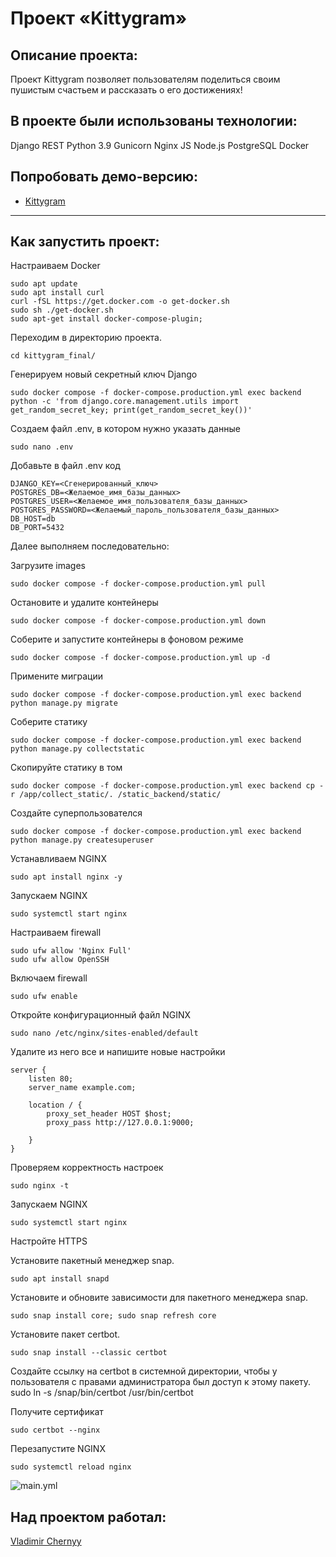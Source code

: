 #  Проект «Kittygram»

## Описание проекта:

Проект Kittygram позволяет пользователям поделиться своим пушистым счастьем и рассказать о его достижениях!


## В проекте были использованы технологии:
Django REST
Python 3.9
Gunicorn
Nginx
JS
Node.js
PostgreSQL
Docker

## Попробовать демо-версию:
* [Kittygram](https://ya-kittygram.ddns.net)
---

## Как запустить проект:

 Настраиваем Docker
``` 
sudo apt update
sudo apt install curl
curl -fSL https://get.docker.com -o get-docker.sh
sudo sh ./get-docker.sh
sudo apt-get install docker-compose-plugin;
``` 
Переходим в директорию проекта.
``` 
cd kittygram_final/
``` 
Генерируем новый секретный ключ Django

```
sudo docker compose -f docker-compose.production.yml exec backend python -c 'from django.core.management.utils import get_random_secret_key; print(get_random_secret_key())'
```

Создаем файл .env, в котором нужно указать данные

``` 
sudo nano .env
```
Добавьте в файл .env код  

```
DJANGO_KEY=<Сгенерированный_ключ>
POSTGRES_DB=<Желаемое_имя_базы_данных>
POSTGRES_USER=<Желаемое_имя_пользователя_базы_данных>
POSTGRES_PASSWORD=<Желаемый_пароль_пользователя_базы_данных>
DB_HOST=db
DB_PORT=5432
```
Далее выполняем последовательно:

Загрузите images
```
sudo docker compose -f docker-compose.production.yml pull
```
Остановите и удалите контейнеры 
```
sudo docker compose -f docker-compose.production.yml down
```
Соберите и запустите контейнеры в фоновом режиме
```
sudo docker compose -f docker-compose.production.yml up -d
```
Примените миграции
```
sudo docker compose -f docker-compose.production.yml exec backend python manage.py migrate
```
Соберите статику
```
sudo docker compose -f docker-compose.production.yml exec backend python manage.py collectstatic
```
Скопируйте статику в том
```
sudo docker compose -f docker-compose.production.yml exec backend cp -r /app/collect_static/. /static_backend/static/
```
Создайте суперпользователся
```
sudo docker compose -f docker-compose.production.yml exec backend python manage.py createsuperuser
```



Устанавливаем NGINX
```
sudo apt install nginx -y
```
Запускаем NGINX
```
sudo systemctl start nginx
```
Настраиваем firewall
```
sudo ufw allow 'Nginx Full'
sudo ufw allow OpenSSH
```
Включаем firewall
```
sudo ufw enable
```
Откройте конфигурационный файл NGINX
```
sudo nano /etc/nginx/sites-enabled/default
```
Удалите из него все и напишите новые настройки
```
server {
    listen 80;
    server_name example.com;
    
    location / {
        proxy_set_header HOST $host;
        proxy_pass http://127.0.0.1:9000;

    }
}
```

Проверяем корректность настроек
```
sudo nginx -t
```
Запускаем NGINX
```
sudo systemctl start nginx
```

Настройте HTTPS


Установите пакетный менеджер snap.
```
sudo apt install snapd
```
Установите и обновите зависимости для пакетного менеджера snap.
```
sudo snap install core; sudo snap refresh core
```
Установите пакет certbot.
```
sudo snap install --classic certbot
```
Создайте ссылку на certbot в системной директории, чтобы у пользователя с правами администратора был доступ к этому пакету.
sudo ln -s /snap/bin/certbot /usr/bin/certbot

Получите сертификат 
```
sudo certbot --nginx
```
Перезапустите NGINX
```
sudo systemctl reload nginx
```



![main.yml](https://github.com/vladimirchernyy/kittygram_final/actions/workflows/main.yml/badge.svg)

## Над проектом работал:
[Vladimir Chernyy](https://github.com/VladimirChernyy)